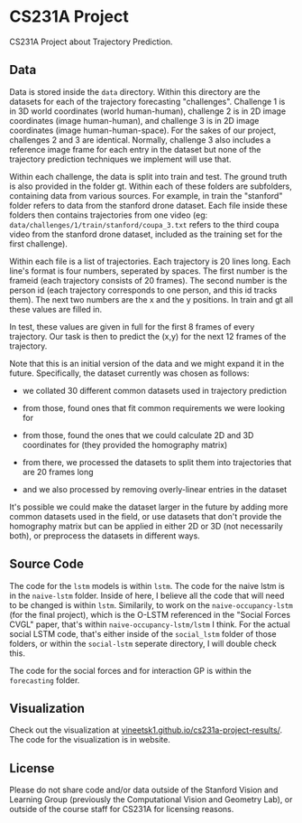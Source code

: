 # CS231A Project

CS231A Project about Trajectory Prediction.

## Data

Data is stored inside the `data` directory. Within this directory are the datasets for each of the trajectory forecasting "challenges". Challenge 1 is in 3D world coordinates (world human-human), challenge 2 is in 2D image coordinates (image human-human), and challenge 3 is in 2D image coordinates (image human-human-space). For the sakes of our project, challenges 2 and 3 are identical. Normally, challenge 3 also includes a reference image frame for each entry in the dataset but none of the trajectory prediction techniques we implement will use that.

Within each challenge, the data is split into train and test. The ground truth is also provided in the folder gt. Within each of these folders are subfolders, containing data from various sources. For example, in train the "stanford" folder refers to data from the stanford drone dataset. Each file inside these folders then contains trajectories from one video (eg: `data/challenges/1/train/stanford/coupa_3.txt` refers to the third coupa video from the stanford drone dataset, included as the training set for the first challenge).

Within each file is a list of trajectories. Each trajectory is 20 lines long. Each line's format is four numbers, seperated by spaces. The first number is the frameid (each trajectory consists of 20 frames). The second number is the person id (each trajectory corresponds to one person, and this id tracks them). The next two numbers are the x and the y positions. In train and gt all these values are filled in.

In test, these values are given in full for the first 8 frames of every trajectory. Our task is then to predict the (x,y) for the next 12 frames of the trajectory. 

Note that this is an initial version of the data and we might expand it in the future. Specifically, the dataset currently was chosen as follows:

- we collated 30 different common datasets used in trajectory prediction

- from those, found ones that fit common requirements we were looking for

- from those, found the ones that we could calculate 2D and 3D coordinates for (they provided the homography matrix)

- from there, we processed the datasets to split them into trajectories that are 20 frames long

- and we also processed by removing overly-linear entries in the dataset

It's possible we could make the dataset larger in the future by adding more common datasets used in the field, or use datasets that don't provide the homography matrix but can be applied in either 2D or 3D (not necessarily both), or preprocess the datasets in different ways.

## Source Code

The code for the `lstm` models is within `lstm`. The code for the naive lstm is in the `naive-lstm` folder. Inside of here, I believe all the code that will need to be changed is within `lstm`. Similarily, to work on the `naive-occupancy-lstm` (for the final project), which is the O-LSTM referenced in the "Social Forces CVGL" paper, that's within `naive-occupancy-lstm/lstm` I think. For the actual social LSTM code, that's either inside of the `social_lstm` folder of those folders, or within the `social-lstm` seperate directory, I will double check this.

The code for the social forces and for interaction GP is within the `forecasting` folder.

## Visualization

Check out the visualization at [vineetsk1.github.io/cs231a-project-results/](http://vineetsk1.github.io/cs231a-project-results/). The code for the visualization is in website.

## License

Please do not share code and/or data outside of the Stanford Vision and Learning Group (previously the Computational Vision and Geometry Lab), or outside of the course staff for CS231A for licensing reasons.
